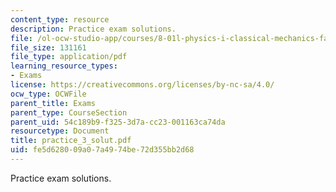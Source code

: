 ```yaml
---
content_type: resource
description: Practice exam solutions.
file: /ol-ocw-studio-app/courses/8-01l-physics-i-classical-mechanics-fall-2005/fe5d628009a07a4974be72d355bb2d68_practice_3_solut.pdf
file_size: 131161
file_type: application/pdf
learning_resource_types:
- Exams
license: https://creativecommons.org/licenses/by-nc-sa/4.0/
ocw_type: OCWFile
parent_title: Exams
parent_type: CourseSection
parent_uid: 54c189b9-f325-3d7a-cc23-001163ca74da
resourcetype: Document
title: practice_3_solut.pdf
uid: fe5d6280-09a0-7a49-74be-72d355bb2d68
---
```

Practice exam solutions.